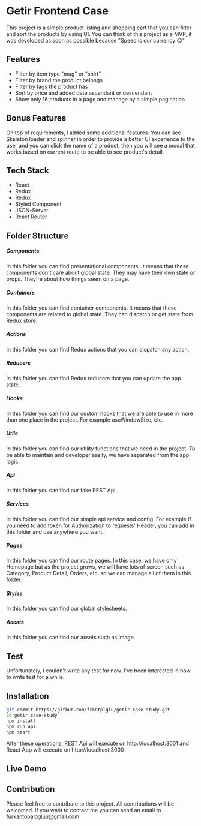 # Getir Frontend Case

This project is a simple product listing and shopping cart that you can filter and sort the products by using UI. You can think of this project as a MVP, it was developed as soon as possible because "Speed is our currency 😊"

## Features

- Filter by item type "mug" or "shirt"
- Filter by brand the product belongs
- Filter by tags the product has
- Sort by price and added date ascendant or descendant
- Show only 16 products in a page and manage by a simple pagination

## Bonus Features

On top of requirements, I added some additional features. You can see Skeleton loader and spinner in order to provide a better UI experience to the user and you can click the name of a product, then you will see a modal that works based on current route to be able to see product's detail.

## Tech Stack

- React
- Redux
- Redux
- Styled Component
- JSON-Server
- React Router

## Folder Structure

##### Components

In this folder you can find presentational components. It means that these components don't care about global state. They may have their own state or props. They're about how things seem on a page.

##### Containers

In this folder you can find container components. It means that these components are related to global state. They can dispatch or get state from Redux store.

##### Actions

In this folder you can find Redux actions that you can dispatch any action.

##### Reducers

In this folder you can find Redux reducers that you can update the app state.

##### Hooks

In this folder you can find our custom hooks that we are able to use in more than one place in the project. For example useWindowSize, etc.

##### Utils

In this folder you can find our utility functions that we need in the project. To be able to maintain and developer easily, we have separated from the app logic.

##### Api

In this folder you can find our fake REST Api.

##### Services

In this folder you can find our simple api service and config. For example if you need to add token for Authorization to requests' Header, you can add in this folder and use anywhere you want.

##### Pages

In this folder you can find our route pages. In this case, we have only Homepage but as the project grows, we will have lots of screen such as Category, Product Detail, Orders, etc. so we can manage all of them in this folder.

##### Styles

In this folder you can find our global stylesheets.

##### Assets

In this folder you can find our assets such as image.

## Test

Unfortunately, I couldn't write any test for now. I've been interested in how to write test for a while.

## Installation

```sh
git commit https://github.com/frkntplglu/getir-case-study.git
cd getir-case-study
npm install
npm run api
npm start
```

After these operations, REST Api will execute on http://localhost:3001 and React App will execute on http://localhost:3000

## Live Demo

## Contribution

Please feel free to contribute to this project. All contributions will be welcomed. If you want to contact me you can send an email to furkantopalogluu@gmail.com

